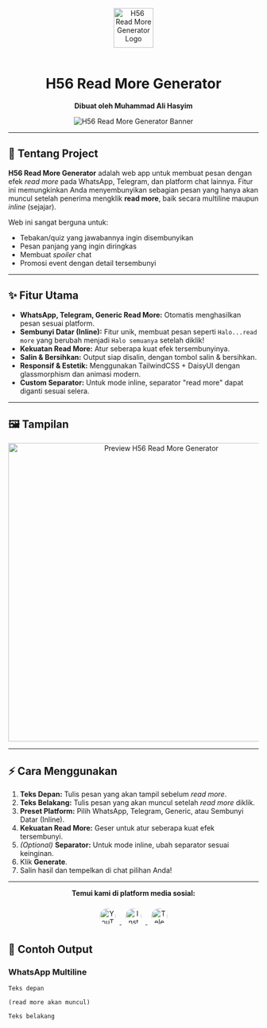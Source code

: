 <p align="center">
  <img src="https://h56-readmore-generator.netlify.app/H56.png" alt="H56 Read More Generator Logo" width="80" style="margin-bottom:16px;" />
</p>
<h1 align="center">H56 Read More Generator</h1>
<p align="center">
  <b>Dibuat oleh Muhammad Ali Hasyim</b>
</p>
<p align="center">
  <img src="https://h56-readmore-generator.netlify.app/images/Screenshot_20250824_132110_Chrome.jpg" alt="H56 Read More Generator Banner" />
</p>

---

## 🚀 Tentang Project

**H56 Read More Generator** adalah web app untuk membuat pesan dengan efek <i>read more</i> pada WhatsApp, Telegram, dan platform chat lainnya. Fitur ini memungkinkan Anda menyembunyikan sebagian pesan yang hanya akan muncul setelah penerima mengklik <b>read more</b>, baik secara multiline maupun <i>inline</i> (sejajar).

Web ini sangat berguna untuk:
- Tebakan/quiz yang jawabannya ingin disembunyikan
- Pesan panjang yang ingin diringkas
- Membuat <i>spoiler</i> chat
- Promosi event dengan detail tersembunyi

---

## ✨ Fitur Utama

- **WhatsApp, Telegram, Generic Read More:** Otomatis menghasilkan pesan sesuai platform.
- **Sembunyi Datar (Inline):** Fitur unik, membuat pesan seperti `Halo...read more` yang berubah menjadi `Halo semuanya` setelah diklik!
- **Kekuatan Read More:** Atur seberapa kuat efek tersembunyinya.
- **Salin & Bersihkan:** Output siap disalin, dengan tombol salin & bersihkan.
- **Responsif & Estetik:** Menggunakan TailwindCSS + DaisyUI dengan glassmorphism dan animasi modern.
- **Custom Separator:** Untuk mode inline, separator "read more" dapat diganti sesuai selera.

---

## 🖼️ Tampilan

<p align="center">
  <img src="https://h56-readmore-generator.netlify.app/images/Screenshot_20250824_132216_Chrome.jpg" alt="Preview H56 Read More Generator" width="600" />
</p>

---

## ⚡ Cara Menggunakan

1. **Teks Depan:** Tulis pesan yang akan tampil sebelum <i>read more</i>.
2. **Teks Belakang:** Tulis pesan yang akan muncul setelah <i>read more</i> diklik.
3. **Preset Platform:** Pilih WhatsApp, Telegram, Generic, atau Sembunyi Datar (Inline).
4. **Kekuatan Read More:** Geser untuk atur seberapa kuat efek tersembunyi.
5. _(Optional)_ **Separator:** Untuk mode inline, ubah separator sesuai keinginan.
6. Klik **Generate**.
7. Salin hasil dan tempelkan di chat pilihan Anda!

---

<!-- Footer Medsos Start -->
<div align="center">

<b>Temui kami di platform media sosial:</b><br>

<a href="https://youtube.com/@HASYIM56" target="_blank">
  <img src="https://cdn.jsdelivr.net/gh/edent/SuperTinyIcons/images/svg/youtube.svg" alt="YouTube" width="32" style="border-radius:50%;margin:8px;background:#fff;" />
</a>
<a href="https://instagram.com/HASYIM56" target="_blank">
  <img src="https://cdn.jsdelivr.net/gh/edent/SuperTinyIcons/images/svg/instagram.svg" alt="Instagram" width="32" style="border-radius:50%;margin:8px;background:#fff;" />
</a>
<a href="https://t.me/HASYIM56" target="_blank">
  <img src="https://cdn.jsdelivr.net/gh/edent/SuperTinyIcons/images/svg/telegram.svg" alt="Telegram" width="32" style="border-radius:50%;margin:8px;background:#fff;" />
</a>

</div>
<!-- Footer Medsos End -->

## 📱 Contoh Output

### WhatsApp Multiline

```text
Teks depan

(read more akan muncul)

Teks belakang
